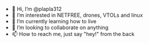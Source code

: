- 👋 Hi, I’m @plapla312
- 👀 I’m interested in NETFREE, drones, VTOLs and linux
- 🌱 I’m currently learning how to live
- 💞️ I’m looking to collaborate on anything
- 📫 How to reach me, just say "hey!" from the back

<!---
plapla312/plapla312 is a ✨ special ✨ repository because its `README.md` (this file) appears on your GitHub profile.
You can click the Preview link to take a look at your changes.
--->
